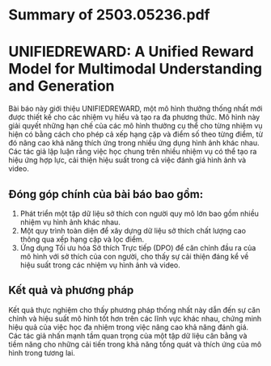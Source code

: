 # Summary of 2503.05236.pdf

# UNIFIEDREWARD: A Unified Reward Model for Multimodal Understanding and Generation

Bài báo này giới thiệu UNIFIEDREWARD, một mô hình thưởng thống nhất mới được thiết kế cho các nhiệm vụ hiểu và tạo ra đa phương thức. Mô hình này giải quyết những hạn chế của các mô hình thưởng cụ thể cho từng nhiệm vụ hiện có bằng cách cho phép cả xếp hạng cặp và điểm số theo từng điểm, từ đó nâng cao khả năng thích ứng trong nhiều ứng dụng hình ảnh khác nhau. Các tác giả lập luận rằng việc học chung trên nhiều nhiệm vụ có thể tạo ra hiệu ứng hợp lực, cải thiện hiệu suất trong cả việc đánh giá hình ảnh và video.

## Đóng góp chính của bài báo bao gồm:
1. Phát triển một tập dữ liệu sở thích con người quy mô lớn bao gồm nhiều nhiệm vụ hình ảnh khác nhau.
2. Một quy trình toàn diện để xây dựng dữ liệu sở thích chất lượng cao thông qua xếp hạng cặp và lọc điểm.
3. Ứng dụng Tối ưu hóa Sở thích Trực tiếp (DPO) để căn chỉnh đầu ra của mô hình với sở thích của con người, cho thấy sự cải thiện đáng kể về hiệu suất trong các nhiệm vụ hình ảnh và video.

## Kết quả và phương pháp
Kết quả thực nghiệm cho thấy phương pháp thống nhất này dẫn đến sự căn chỉnh và hiệu suất mô hình tốt hơn trên các lĩnh vực khác nhau, chứng minh hiệu quả của việc học đa nhiệm trong việc nâng cao khả năng đánh giá. Các tác giả nhấn mạnh tầm quan trọng của một tập dữ liệu cân bằng và tiềm năng cho những cải tiến trong khả năng tổng quát và thích ứng của mô hình trong tương lai.
